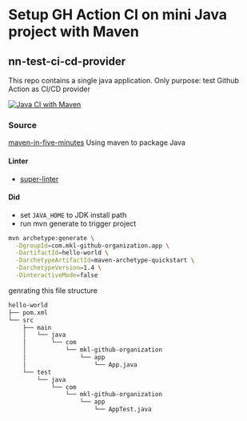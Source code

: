 # Setup GH Action CI on mini Java project with Maven
## nn-test-ci-cd-provider

This repo contains a single java application. Only purpose: test Github Action as CI/CD provider

[![Java CI with Maven](https://github.com/mkl-github-organization/nn-test-ci-cd-provider/actions/workflows/build-java-with-maven.yml/badge.svg?branch=main)](https://github.com/mkl-github-organization/nn-test-ci-cd-provider/actions/workflows/build-java-with-maven.yml)


### Source
[maven-in-five-minutes](https://maven.apache.org/guides/getting-started/maven-in-five-minutes.html)
Using maven to package Java

#### Linter
- [super-linter](https://github.com/github/super-linter#how-it-works)


#### Did

- set `JAVA_HOME` to JDK install path
- run mvn generate to trigger project

```bash
mvn archetype:generate \
  -DgroupId=com.mkl-github-organization.app \
  -DartifactId=hello-world \
  -DarchetypeArtifactId=maven-archetype-quickstart \
  -DarchetypeVersion=1.4 \
  -DinteractiveMode=false
```

genrating this file structure
```bash
hello-world
├── pom.xml
└── src
    ├── main
    │   └── java
    │       └── com
    │           └── mkl-github-organization
    │               └── app
    │                   └── App.java
    └── test
        └── java
            └── com
                └── mkl-github-organization
                    └── app
                        └── AppTest.java
```

